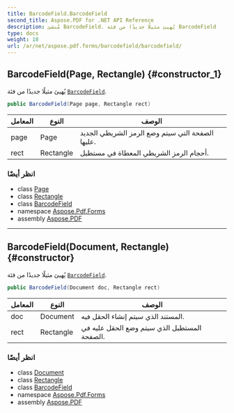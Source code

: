 ```yaml
---
title: BarcodeField.BarcodeField
second_title: Aspose.PDF for .NET API Reference
description: مُنشئ BarcodeField. يُهيئ مثيلًا جديدًا من فئة BarcodeField
type: docs
weight: 10
url: /ar/net/aspose.pdf.forms/barcodefield/barcodefield/
---
```

## BarcodeField(Page, Rectangle) {#constructor_1}

يُهيئ مثيلًا جديدًا من فئة [`BarcodeField`](../).

```csharp
public BarcodeField(Page page, Rectangle rect)
```

| المعامل | النوع | الوصف |
| --- | --- | --- |
| page | Page | الصفحة التي سيتم وضع الرمز الشريطي الجديد عليها. |
| rect | Rectangle | أحجام الرمز الشريطي المعطاة في مستطيل. |

### انظر أيضًا

* class [Page](../../../aspose.pdf/page/)
* class [Rectangle](../../../aspose.pdf/rectangle/)
* class [BarcodeField](../)
* namespace [Aspose.Pdf.Forms](../../../aspose.pdf.forms/)
* assembly [Aspose.PDF](../../../)

---

## BarcodeField(Document, Rectangle) {#constructor}

يُهيئ مثيلًا جديدًا من فئة [`BarcodeField`](../).

```csharp
public BarcodeField(Document doc, Rectangle rect)
```

| المعامل | النوع | الوصف |
| --- | --- | --- |
| doc | Document | المستند الذي سيتم إنشاء الحقل فيه. |
| rect | Rectangle | المستطيل الذي سيتم وضع الحقل عليه في الصفحة. |

### انظر أيضًا

* class [Document](../../../aspose.pdf/document/)
* class [Rectangle](../../../aspose.pdf/rectangle/)
* class [BarcodeField](../)
* namespace [Aspose.Pdf.Forms](../../../aspose.pdf.forms/)
* assembly [Aspose.PDF](../../../)